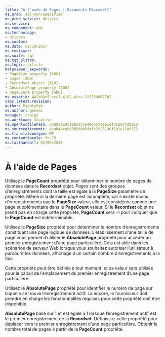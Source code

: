 ```yaml
---
title: "À l’aide de Pages | Documents Microsoft"
ms.prod: sql-non-specified
ms.prod_service: drivers
ms.service: 
ms.component: ado
ms.technology:
- drivers
ms.custom: 
ms.date: 01/19/2017
ms.reviewer: 
ms.suite: sql
ms.tgt_pltfrm: 
ms.topic: article
helpviewer_keywords:
- PageSize property [ADO]
- pages [ADO]
- Recordset object [ADO]
- AbsolutePage property [ADO]
- PageCount property [ADO]
ms.assetid: 442b08c5-ccc7-4192-a1cc-22f250867782
caps.latest.revision: 
author: MightyPen
ms.author: genemi
manager: craigg
ms.workload: Inactive
ms.openlocfilehash: cd893e19c1ab5ac5a4dd657ce61ef76295f2b188
ms.sourcegitcommit: acab4bcab1385d645fafe2925130f102e114f122
ms.translationtype: MT
ms.contentlocale: fr-FR
ms.lasthandoff: 02/09/2018
---
```

# <a name="using-pages"></a>À l’aide de Pages
Utilisez le **PageCount** propriété pour déterminer le nombre de pages de données dans le **Recordset** objet. *Pages* sont des groupes d’enregistrements dont la taille est égale à la **PageSize** paramètre de propriété. Même si la dernière page est incomplète, car il existe moins d’enregistrements que le **PageSize** valeur, elle est considérée comme une page supplémentaire dans le **PageCount** valeur. Si le **Recordset** objet ne prend pas en charge cette propriété, **PageCount** sera -1 pour indiquer que le **PageCount** est indéterminable.  
  
 Utilisez le **PageSize** propriété pour déterminer le nombre d’enregistrements constituant une page logique de données. L’établissement d’une taille de page vous permet d’utiliser le **AbsolutePage** propriété pour accéder au premier enregistrement d’une page particulière. Cela est utile dans les scénarios de serveur Web lorsque vous souhaitez autoriser l’utilisateur à parcourir les données, affichage d’un certain nombre d’enregistrements à la fois.  
  
 Cette propriété peut être définie à tout moment, et sa valeur sera utilisée pour le calcul de l’emplacement du premier enregistrement d’une page particulière.  
  
 Utilisez le **AbsolutePage** propriété pour identifier le numéro de page sur laquelle se trouve l’enregistrement actif. Là encore, le fournisseur doit prendre en charge les fonctionnalités requises pour cette propriété doit être disponible.  
  
 **AbsolutePage** basé sur 1 et est égale à 1 lorsque l’enregistrement actif est le premier enregistrement de la **Recordset**. Définissez cette propriété pour déplacer vers le premier enregistrement d’une page particulière. Obtenir le nombre total de pages à partir de la **PageCount** propriété.
